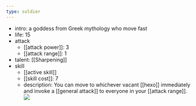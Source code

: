 ```yaml
---
type: soldier
---
```

- intro: a goddess from Greek mythology who move fast
- life: 15
- attack
	- [[attack power]]: 3
	- [[attack range]]: 1
- talent: [[Sharpening]]
- skill
	- [[active skill]]
	- [[skill cost]]: 7
	- description: You can move to whichever vacant [[hexo]] immediately and invoke a [[general attack]] to everyone in your [[attack range]].
![](https://imgsa.baidu.com/forum/w%3D580/sign=9865a5aaf5f2b211e42e8546fa816511/66787659252dd42aa069c2720d3b5bb5c8eab85e.jpg)  